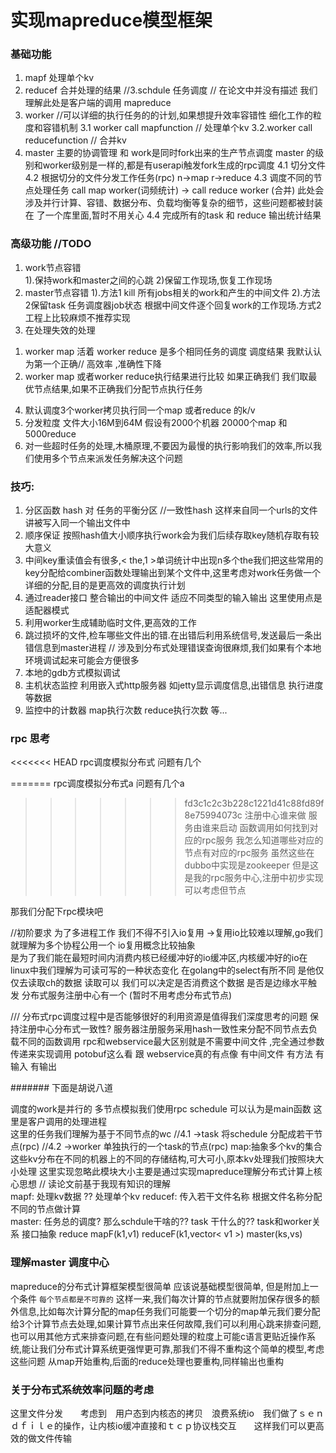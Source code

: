 # 实现mapreduce模型框架

### 基础功能

1. mapf     处理单个kv
2. reducef  合并处理的结果
//3.schdule  任务调度  // 在论文中并没有描述  我们理解此处是客户端的调用 mapreduce
3. worker //可以详细的执行任务的的计划,如果想提升效率容错性 细化工作的粒度和容错机制
3.1 worker  call mapfunction // 处理单个kv
3.2.worker call reducefunction // 合并kv
4. master  主要的协调管理  和 work是同时fork出来的生产节点调度
master 的级别和worker级别是一样的,都是有userapi触发fork生成的rpc调度
4.1 切分文件   
4.2 根据切分的文件分发工作任务(rpc)  n->map     r->reduce
4.3 调度不同的节点处理任务  call map worker(词频统计)  ->  call reduce worker (合并)
  此处会涉及并行计算、容错、数据分布、负载均衡等复杂的细节，这些问题都被封装在 了一个库里面,暂时不用关心
4.4 完成所有的task 和 reduce  输出统计结果


### 高级功能  //TODO
1. work节点容错   
  1).保持work和master之间的心跳
  2)保留工作现场,恢复工作现场
2. master节点容错
  1).方法1 kill 所有jobs相关的work和产生的中间文件
  2).方法2保留task 任务调度器job状态 根据中间文件逐个回复work的工作现场.方式2工程上比较麻烦不推荐实现
3. 在处理失效的处理
  1) worker map 活着 worker reduce 是多个相同任务的调度 调度结果 我默认认为第一个正确// 高效率 ,准确性下降
  2) worker map 或者worker reduce执行结果进行比较 如果正确我们 我们取最优节点结果,如果不正确我们分配节点执行任务
4. 默认调度3个worker拷贝执行同一个map 或者reduce 的k/v
5. 分发粒度  文件大小16M到64M 
假设有2000个机器  20000个map 和 5000reduce
6. 对一些超时任务的处理,木桶原理,不要因为最慢的执行影响我们的效率,所以我们使用多个节点来派发任务解决这个问题

### 技巧:
1. 分区函数
hash 对 任务的平衡分区  //一致性hash
这样来自同一个urls的文件讲被写入同一个输出文件中
2. 顺序保证
按照hash值大小顺序执行work会为我们后续存取key随机存取有较大意义
3. 中间key重读值会有很多,< the,1 >单词统计中出现n多个the我们把这些常用的key分配给combiner函数处理输出到某个文件中,这里考虑对work任务做一个详细的分配,目的是更高效的调度执行计划
4. 通过reader接口  整合输出的中间文件  适应不同类型的输入输出
这里使用点是适配器模式
5. 利用worker生成辅助临时文件,更高效的工作
6. 跳过损坏的文件,检车哪些文件出的错.在出错后利用系统信号,发送最后一条出错信息到master进程
// 涉及到分布式处理错误查询很麻烦,我们如果有个本地环境调试起来可能会方便很多
7. 本地的gdb方式模拟调试
8. 主机状态监控  利用嵌入式http服务器 如jetty显示调度信息,出错信息
执行进度等数据
9. 监控中的计数器  map执行次数  reduce执行次数 等...





### rpc 思考
<<<<<<< HEAD
rpc调度模拟分布式
问题有几个

=======
rpc调度模拟分布式a
问题有几个a
>>>>>>> fd3c1c2c3b228c1221d41c88fd89f8e75994073c
注册中心谁来做
服务由谁来启动
函数调用如何找到对应的rpc服务
我怎么知道哪些对应的节点有对应的rpc服务
虽然这些在dubbo中实现是zookeeper
但是这是我的rpc服务中心,注册中初步实现可以考虑但节点

那我们分配下rpc模块吧

//初阶要求
为了多进程工作  我们不得不引入io复用 ->复用io比较难以理解,go我们就理解为多个协程公用一个
io复用概念比较抽象  
是为了我们能在最短时间内消费内核已经缓冲好的io缓冲区,内核缓冲好的io在linux中我们理解为可读可写的一种状态变化
在golang中的select有所不同 是他仅仅去读取ch的数据  读取可以 我们可以决定是否消费这个数据  是否是边缘水平触发
分布式服务注册中心有一个 (暂时不用考虑分布式节点) 



///
分布式rpc调度过程中是否能够很好的利用资源是值得我们深度思考的问题
保持注册中心分布式一致性?
服务器注册服务采用hash一致性来分配不同节点去负载不同的函数调用
rpc和webservice最大区别就是不需要中间文件 ,完全通过参数传递来实现调用
potobuf这么看 跟 webservice真的有点像   有中间文件 有方法 有输入 有输出





























####### 下面是胡说八道

调度的work是并行的
多节点模拟我们使用rpc
schedule  可以认为是main函数  这里是客户调用的处理进程  
这里的任务我们理解为基于不同节点的wc
//4.1 ->task  将schedule 分配成若干节点(rpc)
//4.2 ->worker  单独执行的一个task的节点(rpc)
map:抽象多个kv的集合  这些kv分布在不同的机器上的不同的存储结构,可大可小,原本kv处理我们按照块大小处理
这里实现忽略此模块大小主要是通过实现mapreduce理解分布式计算上核心思想
// 读论文前基于我现有知识的理解  
mapf:  处理kv数据   ??  处理单个kv
reducef:  传入若干文件名称   根据文件名称分配不同的节点做计算   
master:  任务总的调度?  那么schdule干啥的??
task 干什么的?? 
task和worker关系
接口抽象
reduce
mapF(k1,v1)
reduceF(k1,vector< v1 >)
master(ks,vs)



### 理解master 调度中心
mapreduce的分布式计算框架模型很简单
应该说基础模型很简单, 但是附加上一个条件 `每个节点都是不可靠的`
这样一来,我们每次计算的节点就要附加保存很多的额外信息,比如每次计算分配的map任务我们可能要一个切分的map单元我们要分配给3个计算节点去处理,如果计算节点出来任何故障,我们可以利用心跳来排查问题,也可以用其他方式来排查问题,在有些问题处理的粒度上可能c语言更贴近操作系统,能让我们分布式计算系统更强悍更可靠,那我们不得不重构这个简单的模型,考虑这些问题 从map开始重构,后面的reduce处理也要重构,同样输出也重构



### 关于分布式系统效率问题的考虑
这里文件分发　　考虑到　用户态到内核态的拷贝　浪费系统io　我们做了ｓｅｎｄｆｉｌｅ的操作，让内核io缓冲直接和ｔｃｐ协议栈交互　　这样我们可以更高效的做文件传输





